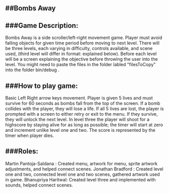##Bombs Away
---

###Game Description:
--- 
Bombs Away is a side scroller/left-right movement game. Player must avoid falling objects for given time 
period before moving to next level. There will be three levels, each varying in difficulty, controls 
available, and scene used, (third level will differ in format: explained below). Before each level will 
be a screen explaining the objective before throwing the user into the level. You might need to paste the files in
the folder labled "filesToCopy" into the folder bin/debug .

###How to play game:
---
Basic Left Right arrow keys movement. Player is given 5 lives and must survive for 60 seconds as bombs fall from the 
top of the screen. If a bomb collides with the player, they will lose a life. If all 5 lives are lost, the player 
is prompted with a screen to either retry or exit to the menu. If they survive, they will unlock the next level. In 
level three the player will shoot for a highscore by staying alive for as long as possible; the timer will start
at zero and increment unlike level one and two. The score is represented by the timer when player dies.

###Roles:
---
Martin Pantoja-Saldana     : Created menu, artwork for menu, sprite artwork adjustments, and helped connect scenes.
Jonathan Bradford  : Created level one and two, connected level one and two scenes, gathered artwork used in game.
Bhanupriya Haritwal: Created level three and implemented with sounds, helped connect scenes. 
